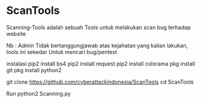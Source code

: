 # ScanTools
Scanning-Tools adalah sebuah Tools untuk melakukan scan bug terhadap website 

Nb : Admin Tidak bertanggungjawab atas kejahatan yang kalian lakukan, tools ini sekedar Untuk mencari bug/pentest

instalasi
pip2 install bs4
pip2 install request
pip2 install colorama
pkg install git
pkg install python2

git clone https://github.com/cyberattackindonesia/ScanTools 
cd ScanTools

Run
python2 Scanning.py
